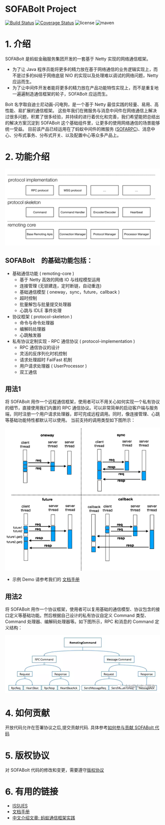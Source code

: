 # SOFABolt Project

[![Build Status](https://travis-ci.org/alipay/sofa-bolt.svg?branch=master)](https://travis-ci.org/alipay/sofa-bolt)
[![Coverage Status](https://codecov.io/gh/alipay/sofa-bolt/branch/master/graph/badge.svg)](https://codecov.io/gh/alipay/sofa-bolt)
![license](https://img.shields.io/badge/license-Apache--2.0-green.svg)
![maven](https://img.shields.io/badge/maven-1.4.0-blue.svg)

# 1. 介绍
SOFABolt 是蚂蚁金融服务集团开发的一套基于 Netty 实现的网络通信框架。
* 为了让 Java 程序员能将更多的精力放在基于网络通信的业务逻辑实现上，而不是过多的纠结于网络底层 NIO 的实现以及处理难以调试的网络问题，Netty 应运而生。
* 为了让中间件开发者能将更多的精力放在产品功能特性实现上，而不是重复地一遍遍制造通信框架的轮子，SOFABolt 应运而生。

Bolt 名字取自迪士尼动画-闪电狗，是一个基于 Netty 最佳实践的轻量、易用、高性能、易扩展的通信框架。
这些年我们在微服务与消息中间件在网络通信上解决过很多问题，积累了很多经验，并持续的进行着优化和完善，我们希望能把总结出的解决方案沉淀到 SOFABolt 这个基础组件里，让更多的使用网络通信的场景能够统一受益。
目前该产品已经运用在了蚂蚁中间件的微服务 ([SOFARPC](https://github.com/alipay/sofa-rpc))、消息中心、分布式事务、分布式开关、以及配置中心等众多产品上。

# 2. 功能介绍
![intro](.middleware-common/intro.png)

## SOFABolt　的基础功能包括：
* 基础通信功能 ( remoting-core )
    * 基于 Netty 高效的网络 IO 与线程模型运用
    * 连接管理 (无锁建连，定时断链，自动重连)
    * 基础通信模型 ( oneway，sync，future，callback )
    * 超时控制
    * 批量解包与批量提交处理器
    * 心跳与 IDLE 事件处理
* 协议框架 ( protocol-skeleton )
    * 命令与命令处理器
    * 编解码处理器
    * 心跳触发器
* 私有协议定制实现 - RPC 通信协议 ( protocol-implementation )
    * RPC 通信协议的设计
    * 灵活的反序列化时机控制
    * 请求处理超时 FailFast 机制
    * 用户请求处理器 ( UserProcessor )
    * 双工通信
    
## 用法1
将 SOFABolt 用作一个远程通信框架，使用者可以不用关心如何实现一个私有协议的细节，直接使用我们内置的 RPC 通信协议。可以非常简单的启动客户端与服务端，同时注册一个用户请求处理器，即可完成远程调用。同时，像连接管理、心跳等基础功能特性都默认可以使用。
当前支持的调用类型如下图所示：

![invoke_type](.middleware-common/invoke_types.png)

* 示例 Demo 请参考我们的 [文档手册](https://github.com/alipay/sofa-bolt/wiki/SOFA-Bolt-Handbook#14-%E5%9F%BA%E7%A1%80%E9%80%9A%E4%BF%A1%E6%A8%A1%E5%9E%8B)

## 用法2
将 SOFABolt 用作一个协议框架，使用者可以复用基础的通信模型、协议包含的接口定义等基础功能。然后根据自己设计的私有协议自定义 Command 类型、Command 处理器、编解码处理器等。如下图所示，RPC 和消息的 Command 定义结构：

![msg_protocol](.middleware-common/msg_protocol.png)

# 4. 如何贡献
开放代码允许在签署协议之后,提交贡献代码.
具体参考[如何参与贡献 SOFABolt 代码](./CONTRIBUTING.md)

# 5. 版权协议
对 SOFABolt 代码的修改和变更，需要遵守[版权协议](./LICENSE)

# 6. 有用的链接
* [ISSUES](https://github.com/alipay/sofa-bolt/issues)
* [文档手册](https://github.com/alipay/sofa-bolt/wiki/SOFA-Bolt-Handbook)
* [中文介绍文章: 蚂蚁通信框架实践](http://mp.weixin.qq.com/s/JRsbK1Un2av9GKmJ8DK7IQ)